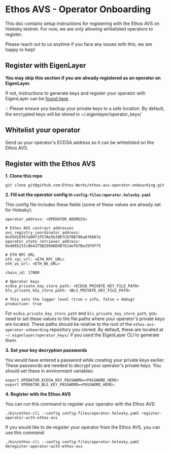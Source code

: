 # Ethos AVS - Operator Onboarding

This doc contains setup instructions for registering with the Ethos AVS on Holesky testnet. For now, we are only allowing whitelisted operators to register.

Please reach out to us anytime if you face any issues with this, we are happy to help!

## Register with EigenLayer

**You may skip this section if you are already registered as an operator on EigenLayer.**

If not, instructions to generate keys and register your operator with EigenLayer can be [found here](https://docs.eigenlayer.xyz/eigenlayer/operator-guides/operator-installation).

💡 Please ensure you backup your private keys to a safe location. By default, the encrypted keys will be stored in ~/.eigenlayer/operator_keys/

## Whitelist your operator

Send us your operator's ECDSA address so it can be whitelisted on the Ethos AVS.

## Register with the Ethos AVS

**1. Clone this repo**
```bash!
git clone git@github.com:Ethos-Works/ethos-avs-operator-onboarding.git
```

**2. Fill out the operator config in `config-files/operator.holesky.yaml`**

This config file includes these fields (some of these values are already set for Holesky):
```bash!
operator_address: <OPERATOR_ADDRESS>

# Ethos AVS contract addresses
avs_registry_coordinator_address: 0x55d1E957a0071F57Ae5b38EfCb70B796aA768A7e
operator_state_retriever_address: 0xd085215c0b4375B19946Dd87b14ef67Be35F9ff5

# ETH RPC URL
eth_rpc_url: <ETH_RPC_URL>
eth_ws_url: <ETH_WS_URL>

chain_id: 17000

# Operator keys
ecdsa_private_key_store_path: <ECDSA_PRIVATE_KEY_FILE_PATH>
bls_private_key_store_path: <BLS_PRIVATE_KEY_FILE_PATH>

# This sets the logger level (true = info, false = debug)
production: true
```

For `ecdsa_private_key_store_path` and `bls_private_key_store_path`, you need to set these values to the file paths where your operator's private keys are located. These paths should be relative to the root of the `ethos-avs-operator-onboarding` repository you cloned. By default, these are located at `~/.eigenlayer/operator_keys/` if you used the EigenLayer CLI to generate them.

**3. Set your key decryption passwords**

You would have entered a password while creating your private keys earlier. These passwords are needed to decrypt your operator's private keys. You should set these in environment variables:
```bash!
export OPERATOR_ECDSA_KEY_PASSWORD=<PASSWORD_HERE>
export OPERATOR_BLS_KEY_PASSWORD=<PASSWORD_HERE>
```

**4. Register with the Ethos AVS**

You can run this command to register your operator with the Ethos AVS:
```bash!
./bin/ethos-cli --config config-files/operator.holesky.yaml register-operator-with-ethos-avs
```

If you would like to de-register your operator from the Ethos AVS, you can use this command:
```bash!
./bin/ethos-cli --config config-files/operator.holesky.yaml deregister-operator-with-ethos-avs
```
